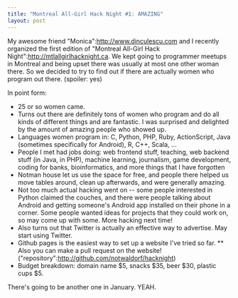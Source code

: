 ```yaml
---
title: "Montreal All-Girl Hack Night #1: AMAZING"
layout: post
---
```


My awesome friend "Monica":http://www.dinculescu.com and I recently organized
the first edition of "Montreal All-Girl Hack
Night":http://mtlallgirlhacknight.ca. We kept going to programmer meetups in
Montreal and being upset there was usually at most one other woman there. So we
decided to try to find out if there are actually women who program out there.
(spoiler: yes)

<!--more-->

In point form:

* 25 or so women came.
* Turns out there are definitely tons of women who program and do all kinds of different things and are fantastic. I was surprised and delighted by the amount of amazing people who showed up.
* Languages women program in: C, Python, PHP, Ruby, ActionScript, Java (sometimes specifically for Android), R, C++, Scala, ...
* People I met had jobs doing: web frontend stuff, teaching, web backend stuff (in Java, in PHP), machine learning, journalism, game development, coding for banks, bioinformatics, and more things that I have forgotten
* Notman house let us use the space for free, and people there helped us move tables around, clean up afterwards, and were generally amazing.
* Not too much actual hacking went on -- some people interested in Python claimed the couches, and there were people talking about Android and getting someone's Android app installed on their phone in a corner. Some people wanted ideas for projects that they could work on, so may come up with some. More hacking next time!
* Also turns out that Twitter is actually an effective way to advertise. May start using Twitter.
* Github pages is the easiest way to set up a website I've tried so far. 
** Also you can make a pull request on the website! ("repository":http://github.com/notwaldorf/hacknight)
* Budget breakdown: domain name $5, snacks $35, beer $30, plastic cups $5.

There's going to be another one in January. YEAH.
